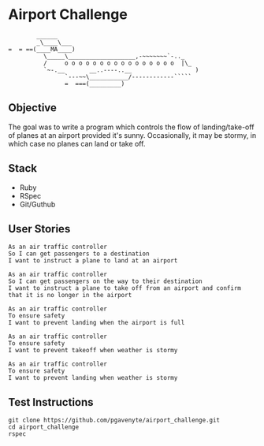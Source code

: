 Airport Challenge
=================

```
        ______
        _\____\___
=  = ==(____MA____)
          \_____\___________________,-~~~~~~~`-.._
          /     o o o o o o o o o o o o o o o o  |\_
          `~-.__       __..----..__                  )
                `---~~\___________/------------`````
                =  ===(_________)

```

Objective
---------

The goal was to write a program which controls the flow of landing/take-off of planes at an airport provided it's sunny. Occasionally, it may be stormy, in which case no planes can land or take off.

Stack
-----

- Ruby
- RSpec
- Git/Guthub

User Stories
-------

```
As an air traffic controller 
So I can get passengers to a destination 
I want to instruct a plane to land at an airport

As an air traffic controller 
So I can get passengers on the way to their destination 
I want to instruct a plane to take off from an airport and confirm that it is no longer in the airport

As an air traffic controller 
To ensure safety 
I want to prevent landing when the airport is full 

As an air traffic controller 
To ensure safety 
I want to prevent takeoff when weather is stormy 

As an air traffic controller 
To ensure safety 
I want to prevent landing when weather is stormy 
```

Test Instructions
-----

```
git clone https://github.com/pgavenyte/airport_challenge.git
cd airport_challenge
rspec
```